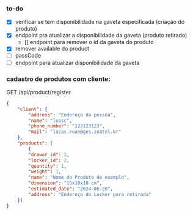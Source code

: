 ### to-do
- [x] verificar se tem disponibilidade na gaveta especificada (criação do produto)
- [x] endpoint pra atualizar a disponibilidade da gaveta (produto retirado)
  - [] endpoint para remover o id da gaveta do produto
- [x] remover available do product
- [ ] passCode
- [ ] endpoint para atualizar disponibilidade da gaveta

### cadastro de produtos com cliente:
GET /api/product/register
```json
{
    "client": {
        "address": "Endereço da pessoa",
        "name": "luasc",
        "phone_number": "123123123",
        "mail": "lucas.ruan@ges.inatel.br"
    },
    "products": [
        {
        "drawer_id": 2,
        "locker_id": 2,
        "quantity": 1,
        "weight": 1,
        "name": "Nome do Produto de exemplo",
        "dimension": "15x10x10 cm",
        "estimated_date": "2024-06-20",
        "address": "Endereço do Locker para retirada"
    }]
}
```
